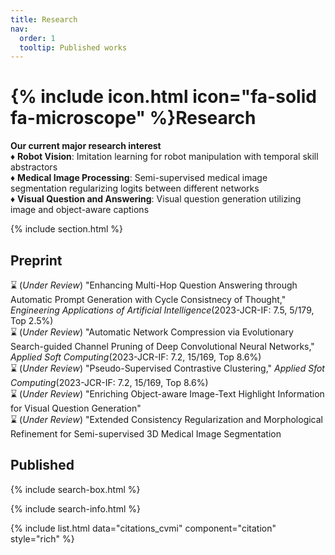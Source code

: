 ```yaml
---
title: Research
nav:
  order: 1
  tooltip: Published works
---
```


# {% include icon.html icon="fa-solid fa-microscope" %}Research

<b>Our current major research interest</b> <br>
♦︎ <b>Robot Vision</b>: Imitation learning for robot manipulation with temporal skill abstractors <br>
♦︎ <b>Medical Image Processing</b>: Semi-supervised medical image segmentation regularizing logits between different networks<br>
♦︎ <b>Visual Question and Answering</b>: Visual question generation utilizing image and object-aware captions

{% include section.html %}

## Preprint

⌛ (<i>Under Review</i>) "Enhancing Multi-Hop Question Answering through Automatic Prompt Generation with Cycle Consistnecy of Thought," <i>Engineering
Applications of Artificial Intelligence</i>(2023-JCR-IF: 7.5, 5/179, Top 2.5%)<br>
⌛ (<i>Under Review</i>) "Automatic Network Compression via Evolutionary Search-guided Channel Pruning of Deep Convolutional Neural Networks," <i>Applied
Soft Computing</i>(2023-JCR-IF: 7.2, 15/169, Top 8.6%)<br>
⌛ (<i>Under Review</i>) "Pseudo-Supervised Contrastive Clustering," <i>Applied Sfot Computing</i>(2023-JCR-IF: 7.2, 15/169, Top 8.6%)<br>
⌛ (<i>Under Review</i>) "Enriching Object-aware Image-Text Highlight Information for Visual Question Generation"<br>
⌛ (<i>Under Review</i>) "Extended Consistency Regularization and Morphological Refinement for Semi-supervised 3D Medical Image Segmentation<br>

## Published

{% include search-box.html %}

{% include search-info.html %}

{% include list.html data="citations_cvmi" component="citation" style="rich" %}
